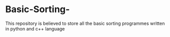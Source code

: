 # Basic-Sorting-
This repository is believed to store all the basic sorting programmes written in python and c++ language 
